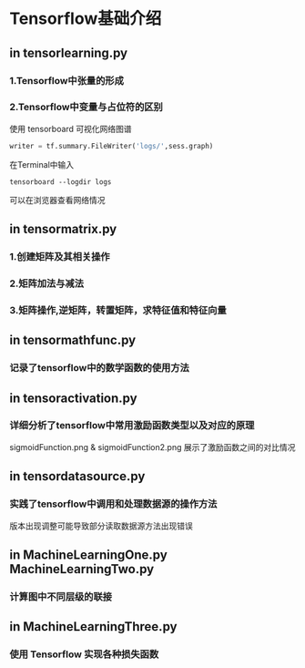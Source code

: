 # Tensorflow基础介绍


## in tensorlearning.py

### 1.Tensorflow中张量的形成

### 2.Tensorflow中变量与占位符的区别

使用 tensorboard 可视化网络图谱

```python
writer = tf.summary.FileWriter('logs/',sess.graph)

```

在Terminal中输入
```
tensorboard --logdir logs

```
可以在浏览器查看网络情况



## in tensormatrix.py

### 1.创建矩阵及其相关操作

### 2.矩阵加法与减法

### 3.矩阵操作,逆矩阵，转置矩阵，求特征值和特征向量


## in tensormathfunc.py

### 记录了tensorflow中的数学函数的使用方法



## in tensoractivation.py

### 详细分析了tensorflow中常用激励函数类型以及对应的原理
sigmoidFunction.png & sigmoidFunction2.png 展示了激励函数之间的对比情况


## in tensordatasource.py
### 实践了tensorflow中调用和处理数据源的操作方法
版本出现调整可能导致部分读取数据源方法出现错误


## in MachineLearningOne.py  MachineLearningTwo.py 
### 计算图中不同层级的联接 

## in MachineLearningThree.py 
### 使用 Tensorflow 实现各种损失函数




